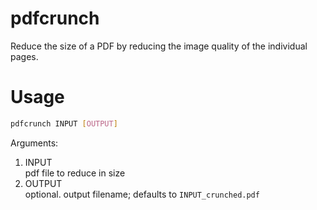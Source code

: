 # pdfcrunch

Reduce the size of a PDF by reducing the image quality of the individual pages.

# Usage

```bash
pdfcrunch INPUT [OUTPUT]
```

Arguments:

1. INPUT  
pdf file to reduce in size
2. OUTPUT  
optional. output filename; defaults to ```INPUT_crunched.pdf```
